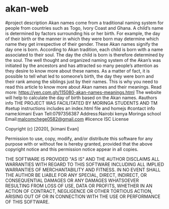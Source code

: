 # akan-web
#project description
Akan names come from a traditional naming system for people from countries such as Togo,
Ivory Coast and Ghana. A child’s name is determined by factors surrounding his or her birth.
For example, the day of their birth or the manner in which they were born may determine which
name they get irrespective of their gender. These Akan names signify the day one is born.
According to Akan tradition, each child is born with a name associated to their soul.
The day the child is born is therefore determined by the soul. The well thought and organized
naming system of the Akan’s was initiated by the ancestors and has attracted so many people’s
attention as they desire to know more about these names. As a matter of fact, it is possible
to tell what led to someone’s birth, the day they were born and their rank among the siblings
just by their names. This is why you need to read this article to know more about Akan names
and their meanings. Read more: https://yen.com.gh/115080-akan-names-meanings.html
The website will help to calculate the day of birth based on the Akan names.
#authors info
THE PROJECT WAS FACILITATED BY MORINGA STUDENTS AND TM
#setup instructions
includes an index.html file and homejs
#contact info
name:kimani Evan
Tell:0797356387
Address:Nairobi kenya
Moringa school
Email:malcomchege0582@gmail.com
#licence
ISC License

Copyright (c) [2020], [kimani Evan]

Permission to use, copy, modify, and/or distribute this software for any
purpose with or without fee is hereby granted, provided that the above
copyright notice and this permission notice appear in all copies.

THE SOFTWARE IS PROVIDED "AS IS" AND THE AUTHOR DISCLAIMS ALL WARRANTIES
WITH REGARD TO THIS SOFTWARE INCLUDING ALL IMPLIED WARRANTIES OF
MERCHANTABILITY AND FITNESS. IN NO EVENT SHALL THE AUTHOR BE LIABLE FOR
ANY SPECIAL, DIRECT, INDIRECT, OR CONSEQUENTIAL DAMAGES OR ANY DAMAGES
WHATSOEVER RESULTING FROM LOSS OF USE, DATA OR PROFITS, WHETHER IN AN
ACTION OF CONTRACT, NEGLIGENCE OR OTHER TORTIOUS ACTION, ARISING OUT OF
OR IN CONNECTION WITH THE USE OR PERFORMANCE OF THIS SOFTWARE.

